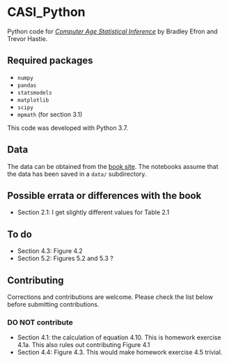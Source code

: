 # CASI_Python

Python code for _[Computer Age Statistical Inference](https://web.stanford.edu/~hastie/CASI/index.html)_ by Bradley Efron and Trevor Hastie.


## Required packages

- `numpy`
- `pandas`
- `statsmodels`
- `matplotlib`
- `scipy`
- `mpmath` (for section 3.1)

This code was developed with Python 3.7.


## Data

The data can be obtained from the [book site](https://web.stanford.edu/~hastie/CASI/data.html). The notebooks assume that the data has been saved in a `data/` subdirectory.


## Possible errata or differences with the book

- Section 2.1: I get slightly different values for Table 2.1


## To do

- Section 4.3: Figure 4.2
- Section 5.2: Figures 5.2 and 5.3 ?


## Contributing

Corrections and contributions are welcome. Please check the list below before submitting contributions.

### DO NOT contribute

- Section 4.1: the calculation of equation 4.10. This is homework exercise 4.1a. This also rules out contributing Figure 4.1
- Section 4.4: Figure 4.3. This would make homework exercise 4.5 trivial.
